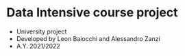 # Data Intensive course project
- University project
- Developed by Leon Baiocchi and Alessandro Zanzi
- A.Y. 2021/2022
